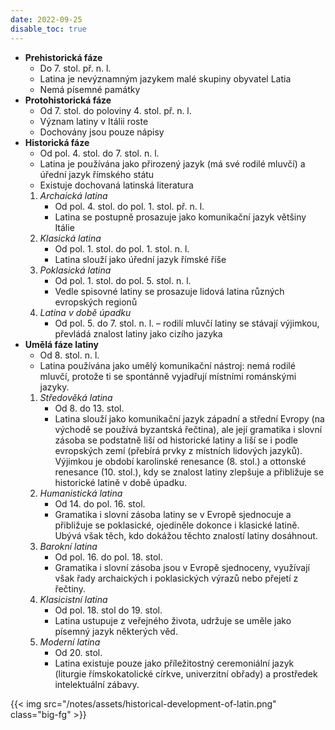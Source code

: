 ```yaml
---
date: 2022-09-25
disable_toc: true
---
```



- **Prehistorická fáze** 
    - Do 7. stol. př. n. l.
    - Latina je nevýznamným jazykem malé skupiny obyvatel Latia
    - Nemá písemné památky
- **Protohistorická fáze**
    - Od 7. stol. do poloviny 4. stol. př. n. l.
    - Význam latiny v Itálii roste
    - Dochovány jsou pouze nápisy
- **Historická fáze** 
    - Od pol. 4. stol. do 7. stol. n. l.
    - Latina je používána jako přirozený jazyk (má své rodilé mluvčí) a úřední jazyk římského státu
    - Existuje dochovaná latinská literatura
    1. *Archaická latina*
        - Od pol. 4. stol. do pol. 1. stol. př. n. l.
        - Latina se postupně prosazuje jako komunikační jazyk většiny Itálie
    2. *Klasická latina*
        - Od pol. 1. stol. do pol. 1. stol. n. l.
        - Latina slouží jako úřední jazyk římské říše
    3. *Poklasická latina*
        - Od pol. 1. stol. do pol. 5. stol. n. l. 
        - Vedle spisovné latiny se prosazuje lidová latina různých evropských regionů
    4. *Latina v době úpadku*
        - Od pol. 5. do 7. stol. n. l.
        – rodilí mluvčí latiny se stávají výjimkou, převládá znalost latiny jako cizího jazyka
- **Umělá fáze latiny**
    - Od 8. stol. n. l.
    - Latina používána jako umělý komunikační nástroj: nemá rodilé mluvčí, protože ti se spontánně vyjadřují místními románskými jazyky.
    1. *Středověká latina*
        - Od 8. do 13. stol.
        - Latina slouží jako komunikační jazyk západní a střední Evropy (na východě se používá byzantská řečtina), ale její gramatika i slovní zásoba se podstatně liší od historické latiny a liší se i podle evropských zemí (přebírá prvky z místních lidových jazyků). Výjimkou je období karolinské renesance (8. stol.) a ottonské renesance (10. stol.), kdy se znalost latiny zlepšuje a přibližuje se historické latině v době úpadku.
    2. *Humanistická latina*
        - Od 14. do pol. 16. stol.
        - Gramatika i slovní zásoba latiny se v Evropě sjednocuje a přibližuje se poklasické, ojediněle dokonce i klasické latině. Ubývá však těch, kdo dokážou těchto znalostí latiny dosáhnout.
    3. *Barokní latina*
        - Od pol. 16. do pol. 18. stol.
        - Gramatika i slovní zásoba jsou v Evropě sjednoceny, využívají však řady archaických i poklasických výrazů nebo přejetí z řečtiny.
    4. *Klasicistní latina*
        - Od pol. 18. stol do 19. stol.
        - Latina ustupuje z veřejného života, udržuje se uměle jako písemný jazyk některých věd.
    5. *Moderní latina*
        - Od 20. stol.
        - Latina existuje pouze jako příležitostný ceremoniální jazyk (liturgie římskokatolické církve, univerzitní obřady) a prostředek intelektuální zábavy.

{{< img src="/notes/assets/historical-development-of-latin.png" class="big-fg" >}}
